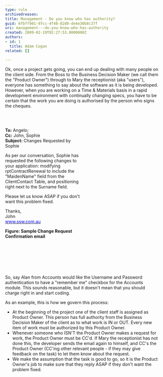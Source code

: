 ```yaml
---
type: rule
archivedreason: 
title: Management - Do you know who has authority?
guid: 6fbff901-97cc-4f48-82d0-de4e30b8c37f
uri: management---do-you-know-who-has-authority
created: 2009-02-19T02:27:53.0000000Z
authors:
- id: 1
  title: Adam Cogan
related: []

---
```



Ok, once a project gets going, you can end up dealing with many people on the client side. From the Boss to the Business Decision Maker (we call them the &quot;Product Owner&quot;) through to Mary the receptionist (aka &quot;users&quot;), everyone has something to say about the software as it is being developed. However, when you are working on a Time &amp; Materials basis in a rapid development environment with continually changing specs, you have to be certain that the work you are doing is authorised by the person who signs the cheques.

<br><excerpt class='endintro'></excerpt><br>

  <div style="width&#58;252px;height&#58;464px;" class="rightBox">
<div class="greyBox"><strong>To&#58;</strong> Angelo;<br>
<strong>Cc&#58;</strong> John, Sophie<br>
<strong>Subject&#58; </strong>Changes Requested by Sophie
<p>As per our conversation, Sophie has requested the following changes to your application&#58; modifying rptContractRenewal to include the &quot;MaidenName&quot; field from the ClientContact Table, and positioning right next to the Surname field.</p>
<p>Please let us know ASAP if you don't want this problem fixed.</p>
<p>Thanks, <br>
John<br>
<a href="http&#58;//www.ssw.com.au/"><span style="text-decoration&#58;underline;"><font color="#0000ff">www.ssw.com.au</font></span></a> </p>
</div>
<p align="left"><strong>Figure&#58; Sample Change Request Confirmation email </strong></p>
</div>
<p>So, say Alan from Accounts would like the Username and Password authentication to have a &quot;remember me&quot; checkbox for the Accounts module. This sounds reasonable, but it doesn't mean that you should charge right in and start coding. </p>
<p>As an example, this is how we govern this process&#58; </p>
<ul>
    <li>At the beginning of the project one of the client staff is assigned as Product Owner. This person has full authority from the Business Decision Maker of the client as to what work is IN or OUT. Every new item of work must be authorized by this Product Owner. </li>
    <li>Whenever someone who ISN'T the Product Owner makes a request for work, the Product Owner must be CC'd. If Mary the receptionist has not done this, the developer sends the email again to himself, and CC's the Product Owner (CC'ing other relevant people - if they may give feedback on the task) to let them know about the request. </li>
    <li>We make the assumption that the task is good to go, so it is the Product Owner's job to make sure that they reply ASAP if they don't want the problem fixed.</li>
</ul>



